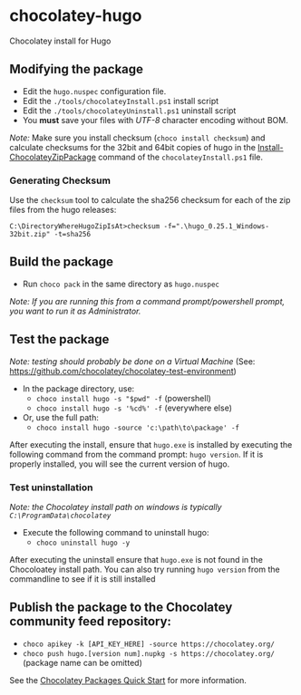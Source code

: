 chocolatey-hugo
===============

Chocolatey install for Hugo

## Modifying the package

- Edit the `hugo.nuspec` configuration file.
- Edit the `./tools/chocolateyInstall.ps1` install script
- Edit the `./tools/chocolateyUninstall.ps1` uninstall script
- You **must** save your files with *UTF-8* character encoding without BOM.

_Note:_ Make sure you install checksum (`choco install checksum`) and calculate checksums for the 32bit and 64bit copies of hugo in the [Install-ChocolateyZipPackage](https://chocolatey.org/docs/helpers-install-chocolatey-zip-package) command of the `chocolateyInstall.ps1` file.

### Generating Checksum
Use the `checksum` tool to calculate the sha256 checksum for each of the zip files from the hugo releases:

`C:\DirectoryWhereHugoZipIsAt>checksum -f=".\hugo_0.25.1_Windows-32bit.zip" -t=sha256`

## Build the package

- Run `choco pack` in the same directory as `hugo.nuspec`

_Note: If you are running this from a command prompt/powershell prompt, you want to run it as Administrator._

## Test the package

_Note: testing should probably be done on a Virtual Machine_
(See: https://github.com/chocolatey/chocolatey-test-environment)

- In the package directory, use:
  - `choco install hugo -s "$pwd" -f` (powershell)
  - `choco install hugo -s '%cd%' -f` (everywhere else)
- Or, use the full path:
  - `choco install hugo -source 'c:\path\to\package' -f`

After executing the install, ensure that `hugo.exe` is installed by executing the following command from the command prompt: `hugo version`. If it is properly installed, you will see the current version of hugo.

### Test uninstallation
_Note: the Chocolatey install path on windows is typically `C:\ProgramData\chocolatey`_

- Execute the following command to uninstall hugo:
    + `choco uninstall hugo -y`

After executing the uninstall ensure that `hugo.exe` is not found in the Chocoloatey install path. You can also try running `hugo version` from the commandline to see if it is still installed


## Publish the package to the Chocolatey community feed repository:
- `choco apikey -k [API_KEY_HERE] -source https://chocolatey.org/`
- `choco push hugo.[version num].nupkg -s https://chocolatey.org/` (package name can be omitted)

See the [Chocolatey Packages Quick Start][quickstart] for more information.

[quickstart]: https://github.com/chocolatey/choco/wiki/CreatePackagesQuickStart

